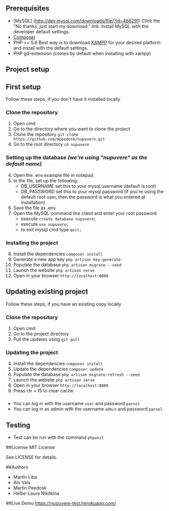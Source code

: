 ## Prerequisites

- [MySQL] (http://dev.mysql.com/downloads/file/?id=466291)
Click the "No thanks, just start my download." link. Install MySQL with the developer default settings.
- [Composer](https://getcomposer.org/)
- PHP >= 5.6
Best way is to download [XAMPP](https://www.apachefriends.org/index.html) for your desired platform and install with the default settings.
- PHP gd-extension (comes by default when installing with xampp)

## Project setup

## First setup
Follow these steps, if you don't have it installed locally
### Clone the repository
1. Open cmd
2. Go to the directory where you want to clone the project
3. Clone the repository `git clone https://github.com/mpeedosk/nupuvere.git`
4. Go to the root directory `cd nupuvere`

### Setting up the database _(we're using "nupuvere" as the default name)_
4. Open the .env.example file in notepad
5. In the file, set up the following:
    * DB_USERNAME set this to your mysql username (default is root)
    * DB_PASSWORD set this to your mysql password (if you're using the default root user, then the password is what you entered at installation)
6. Save the file as .env
7. Open the  MySQL command line client and enter your root password
    * execute `create database nupuvere;`
    * execute `use nupuvere;`
    * to exit mysql cmd type `quit;`

### Installing the project
8. Install the dependencies `composer install`
9. Generate a new app key `php artisan key:generate`
10. Populate the database `php artisan migrate --seed`
11. Launch the website `php artisan serve`
12. Open in your browser `http://localhost:8000`

## Updating existing project
Follow these steps, if you have an existing copy locally
### Clone the repository
1. Open cmd
2. Go to the project directory
3. Pull the updates using `git pull`

### Updating the project
4. Install the dependencies `composer install`
5. Update the dependencies `composer update`
6. Populate the database `php artisan migrate:refresh --seed`
7. Launch the website `php artisan serve`
8. Open in your browser `http://localhost:8000`
9. Press ctr + f5 to clear cache

###
* You can log in with the username `user` and password `parool`
* You can log in as admin with the username `admin` and password `parool`
 
## Testing
* Test can be run with the command `phpunit`

##License
MIT License

See LICENSE for details.

##Authors
- Martin Liba
- Alo Vals
- Martin Peedosk
- Helbe-Laura Nikitkina

##Live Demo
https://nupuvere-test.herokuapp.com/
